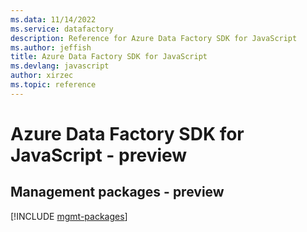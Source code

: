 ```yaml
---
ms.data: 11/14/2022
ms.service: datafactory
description: Reference for Azure Data Factory SDK for JavaScript
ms.author: jeffish
title: Azure Data Factory SDK for JavaScript
ms.devlang: javascript
author: xirzec
ms.topic: reference
---
```

# Azure Data Factory SDK for JavaScript - preview

## Management packages - preview
[!INCLUDE [mgmt-packages](data-factory-mgmt-index.md)]